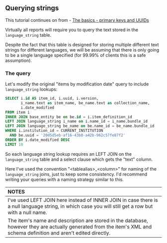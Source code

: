## Querying strings

This tutorial continues on from - [The basics - primary keys and UUIDs](TheBasics.md)

Virtually all reports will require you to query the text stored in the `language_string` table.

Despite the fact that this table is designed for storing multiple different text strings 
for different languages, we will be assuming that there is only going to be a single 
language specified (for 99.99% of clients this is a safe assumption).

### The query

Let's modify the original "items by modification date" query to include `language_string` lookups:

```sql
SELECT i.id AS item_id, i.uuid, i.version, 
       i_name.text as item_name, be_name.text as collection_name,
       i.date_modified
FROM item i 
INNER JOIN base_entity be on be.id = i.item_definition_id
LEFT JOIN language_string i_name on i.name_id = i_name.bundle_id
LEFT JOIN language_string be_name on be.name_id = be_name.bundle_id
WHERE i.institution_id = CURRENT_INSTITUTION
  AND be.uuid = '20d5d5eb-af16-43b0-a42b-962c57fe87f2'
ORDER BY i.date_modified DESC
LIMIT 10
```

So each language string lookup requires an LEFT JOIN on the `language_string` table and a select clause which gets the "text" column.

Here I've used the convention "&lt;tablealias&gt;\_&lt;column&gt;" for naming of the `language_string` joins, just to keep some consistency. I'd recommend writing your queries with a naming strategy similar to this.


NOTES|
:----|
I've used LEFT JOIN here instead of INNER JOIN in case there is a null language string, in which case you will still get a row but with a null name.|
The item's name and description are stored in the database, however they are actually generated from the item's XML and schema definition and aren't edited directly.|
  


